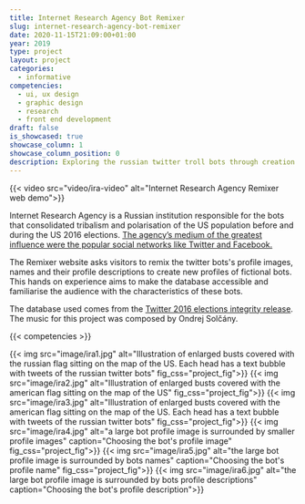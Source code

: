 ```yaml
---
title: Internet Research Agency Bot Remixer
slug: internet-research-agency-bot-remixer
date: 2020-11-15T21:09:00+01:00
year: 2019
type: project
layout: project
categories:
  - informative
competencies:
  - ui, ux design
  - graphic design
  - research
  - front end development
draft: false
is_showcased: true
showcase_column: 1
showcase_column_position: 0
description: Exploring the russian twitter troll bots through creation of fictional avatars
---
```


{{< video src="video/ira-video" alt="Internet Research Agency Remixer web demo">}}

Internet Research Agency is a Russian institution responsible for the bots that consolidated tribalism and polarisation of the US population before and during the US 2016 elections. [The agency’s medium of the greatest influence were the popular social networks like Twitter and Facebook.](https://int.nyt.com/data/documenthelper/533-read-report-internet-research-agency/7871ea6d5b7bedafbf19/optimized/full.pdf) 

The Remixer website asks visitors to remix the twitter bots's profile images, names and their profile descriptions to create new profiles of fictional bots. This hands on experience aims to make the database accessible and familiarise the audience with the characteristics of these bots.

The database used comes from the [Twitter 2016 elections integrity  release](https://blog.twitter.com/official/en_us/topics/company/2018/2016-election-update.html). The music for this project was composed by Ondrej Solčány.

{{< competencies >}}

{{< img src="image/ira1.jpg" alt="Illustration of enlarged busts covered with the russian flag sitting on the map of the US. Each head has a text bubble with tweets of the russian twitter bots" fig_css="project_fig">}}
{{< img src="image/ira2.jpg" alt="Illustration of enlarged busts covered with the american flag sitting on the map of the US" fig_css="project_fig">}}
{{< img src="image/ira3.jpg" alt="Illustration of enlarged busts covered with the american flag sitting on the map of the US. Each head has a text bubble with tweets of the russian twitter bots" fig_css="project_fig">}}
{{< img src="image/ira4.jpg" alt="a large bot profile image is surrounded by smaller profile images" caption="Choosing the bot's profile image" fig_css="project_fig">}}
{{< img src="image/ira5.jpg" alt="the large bot profile image is surrounded by bots names" caption="Choosing the bot's profile name" fig_css="project_fig">}}
{{< img src="image/ira6.jpg" alt="the large bot profile image is surrounded by bots profile descriptions" caption="Choosing the bot's profile description">}}


